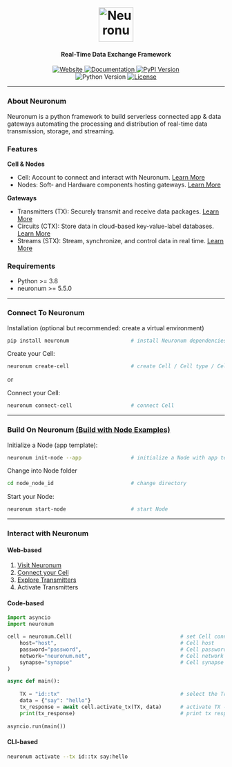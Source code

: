 <h1 align="center">
  <img src="https://neuronum.net/static/neuronum.svg" alt="Neuronum" width="80">
</h1>
<h4 align="center">Real-Time Data Exchange Framework</h4>

<p align="center">
  <a href="https://neuronum.net">
    <img src="https://img.shields.io/badge/Website-Neuronum-blue" alt="Website">
  </a>
  <a href="https://github.com/neuronumcybernetics/neuronum">
    <img src="https://img.shields.io/badge/Docs-Read%20now-green" alt="Documentation">
  </a>
  <a href="https://pypi.org/project/neuronum/">
    <img src="https://img.shields.io/pypi/v/neuronum.svg" alt="PyPI Version">
  </a><br>
  <img src="https://img.shields.io/badge/Python-3.8%2B-yellow" alt="Python Version">
  <a href="https://github.com/neuronumcybernetics/neuronum/blob/main/LICENSE.md">
    <img src="https://img.shields.io/badge/License-MIT-blue.svg" alt="License">
  </a>
</p>

---

### **About Neuronum**
Neuronum is a python framework to build serverless connected app & data gateways automating the processing and distribution of real-time data transmission, storage, and streaming.


### **Features**
**Cell & Nodes**
- Cell: Account to connect and interact with Neuronum. [Learn More](https://github.com/neuronumcybernetics/neuronum/tree/main/features/cell)
- Nodes: Soft- and Hardware components hosting gateways. [Learn More](https://github.com/neuronumcybernetics/neuronum/tree/main/features/nodes)

**Gateways**
- Transmitters (TX): Securely transmit and receive data packages. [Learn More](https://github.com/neuronumcybernetics/neuronum/tree/main/features/transmitters)
- Circuits (CTX): Store data in cloud-based key-value-label databases. [Learn More](https://github.com/neuronumcybernetics/neuronum/tree/main/features/circuits)
- Streams (STX): Stream, synchronize, and control data in real time. [Learn More](https://github.com/neuronumcybernetics/neuronum/tree/main/features/streams)

### Requirements
- Python >= 3.8
- neuronum >= 5.5.0

------------------

### **Connect To Neuronum**
Installation (optional but recommended: create a virtual environment)
```sh
pip install neuronum                    # install Neuronum dependencies
```

Create your Cell:
```sh
neuronum create-cell                    # create Cell / Cell type / Cell network 
```

or

Connect your Cell:
```sh
neuronum connect-cell                   # connect Cell
```

------------------


### **Build On Neuronum** **[(Build with Node Examples)](https://github.com/neuronumcybernetics/neuronum/tree/main/features/nodes)**
Initialize a Node (app template):
```sh
neuronum init-node --app                # initialize a Node with app template
```

Change into Node folder
```sh
cd node_node_id                         # change directory
```

Start your Node:
```sh
neuronum start-node                     # start Node
```

------------------

### **Interact with Neuronum**
#### **Web-based**
1. [Visit Neuronum](https://neuronum.net)
2. [Connect your Cell](https://neuronum.net/connect)
3. [Explore Transmitters](https://neuronum.net/explore)
4. Activate Transmitters

#### **Code-based**
```python
import asyncio
import neuronum

cell = neuronum.Cell(                                   # set Cell connection
    host="host",                                        # Cell host
    password="password",                                # Cell password
    network="neuronum.net",                             # Cell network -> neuronum.net
    synapse="synapse"                                   # Cell synapse
)

async def main():
                                                            
    TX = "id::tx"                                       # select the Transmitter TX
    data = {"say": "hello"}
    tx_response = await cell.activate_tx(TX, data)      # activate TX - > get response back
    print(tx_response)                                  # print tx response
                                      
asyncio.run(main())
```

#### **CLI-based**
```sh
neuronum activate --tx id::tx say:hello
```

